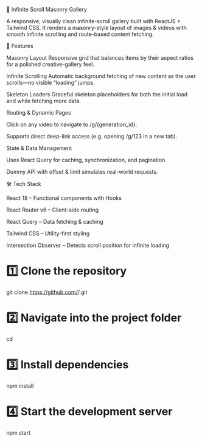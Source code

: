 🎨 Infinite Scroll Masonry Gallery

A responsive, visually clean infinite-scroll gallery built with ReactJS + Tailwind CSS.
It renders a masonry-style layout of images & videos with smooth infinite scrolling and route-based content fetching.

🚀 Features

Masonry Layout
Responsive grid that balances items by their aspect ratios for a polished creative-gallery feel.

Infinite Scrolling
Automatic background fetching of new content as the user scrolls—no visible “loading” jumps.

Skeleton Loaders
Graceful skeleton placeholders for both the initial load and while fetching more data.

Routing & Dynamic Pages

Click on any video to navigate to /g/{generation_id}.

Supports direct deep-link access (e.g. opening /g/123 in a new tab).

State & Data Management

Uses React Query for caching, synchronization, and pagination.

Dummy API with offset & limit simulates real-world requests.

🛠 Tech Stack

React 18 – Functional components with Hooks

React Router v6 – Client-side routing

React Query – Data fetching & caching

Tailwind CSS – Utility-first styling

Intersection Observer – Detects scroll position for infinite loading

# 1️⃣ Clone the repository
git clone https://github.com/<your-username>/<repo-name>.git

# 2️⃣ Navigate into the project folder
cd <repo-name>

# 3️⃣ Install dependencies
npm install

# 4️⃣ Start the development server
npm start
